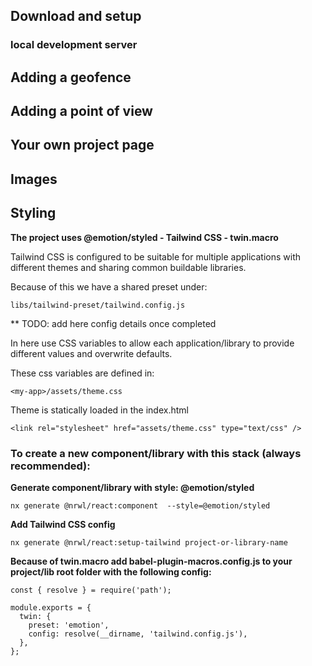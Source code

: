 ## Download and setup

### local development server

## Adding a geofence

## Adding a point of view

## Your own project page

## Images

## Styling

**The project uses @emotion/styled - Tailwind CSS - twin.macro**

Tailwind CSS is configured to be suitable for multiple applications with different themes and sharing common buildable libraries.

Because of this we have a shared preset under:

```
libs/tailwind-preset/tailwind.config.js
```

\*\* TODO: add here config details once completed

In here use CSS variables to allow each application/library to provide different values and overwrite defaults.

These css variables are defined in:

```
<my-app>/assets/theme.css
```

Theme is statically loaded in the index.html

```
<link rel="stylesheet" href="assets/theme.css" type="text/css" />
```

### To create a new component/library with this stack (always recommended):

**Generate component/library with style: @emotion/styled**

```
nx generate @nrwl/react:component  --style=@emotion/styled
```

**Add Tailwind CSS config**

```
nx generate @nrwl/react:setup-tailwind project-or-library-name
```

**Because of twin.macro add babel-plugin-macros.config.js to your project/lib root folder with the following config:**

```
const { resolve } = require('path');

module.exports = {
  twin: {
    preset: 'emotion',
    config: resolve(__dirname, 'tailwind.config.js'),
  },
};

```

